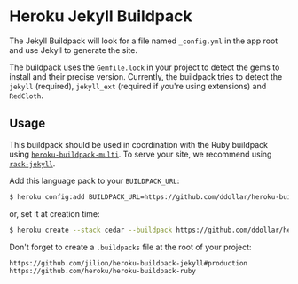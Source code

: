 # Heroku Jekyll Buildpack

The Jekyll Buildpack will look for a file named `_config.yml` in the app root
and use Jekyll to generate the site.

The buildpack uses the `Gemfile.lock` in your project to detect the gems to
install and their precise version. Currently, the buildpack tries to detect the
`jekyll` (required), `jekyll_ext` (required if you're using extensions) and
`RedCloth`.

## Usage

This buildpack should be used in coordination with the Ruby buildpack using
[`heroku-buildpack-multi`](https://github.com/ddollar/heroku-buildpack-multi).
To serve your site, we recommend using
[`rack-jekyll`](http://rubygems.org/gems/rack-jekyll).

Add this language pack to your `BUILDPACK_URL`:
```bash
$ heroku config:add BUILDPACK_URL=https://github.com/ddollar/heroku-buildpack-multi.git
```

or, set it at creation time:
```bash
$ heroku create --stack cedar --buildpack https://github.com/ddollar/heroku-buildpack-multi.git
```

Don't forget to create a `.buildpacks` file at the root of your project:

```bash
https://github.com/jilion/heroku-buildpack-jekyll#production
https://github.com/heroku/heroku-buildpack-ruby
```
